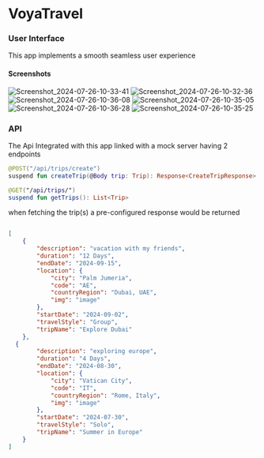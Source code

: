 # VoyaTravel

### User Interface
This app implements a smooth seamless user experience

#### Screenshots
![Screenshot_2024-07-26-10-33-41](https://github.com/user-attachments/assets/772f482e-be6b-4625-a49e-da7e98c7689d)
![Screenshot_2024-07-26-10-32-36](https://github.com/user-attachments/assets/a02d4106-fd56-4d7a-a923-f09511f52099)
![Screenshot_2024-07-26-10-36-08](https://github.com/user-attachments/assets/fcd4df27-fa79-4cf9-8da2-06c1d4bf06c2)
![Screenshot_2024-07-26-10-35-05](https://github.com/user-attachments/assets/37e978e5-3436-4ce3-8455-bc1f65ee2714)
![Screenshot_2024-07-26-10-36-28](https://github.com/user-attachments/assets/286e094c-d2d0-4808-82f4-f71ae5b61767)
![Screenshot_2024-07-26-10-35-25](https://github.com/user-attachments/assets/587b7998-4d47-4198-bd11-30edad3a336d)




### API
The Api Integrated with this app linked with a mock server having 2 endpoints

```kotlin
@POST("/api/trips/create")
suspend fun createTrip(@Body trip: Trip): Response<CreateTripResponse>

@GET("/api/trips/")
suspend fun getTrips(): List<Trip>
 ```
when fetching the trip(s) a pre-configured response would be returned 
```json

[
    {
        "description": "vacation with my friends",
        "duration": "12 Days",
        "endDate": "2024-09-15",
        "location": {
            "city": "Palm Jumeria",
            "code": "AE",
            "countryRegion": "Dubai, UAE",
            "img": "image"
        },
        "startDate": "2024-09-02",
        "travelStyle": "Group",
        "tripName": "Explore Dubai"
    },
  {
        "description": "exploring europe",
        "duration": "4 Days",
        "endDate": "2024-08-30",
        "location": {
            "city": "Vatican City",
            "code": "IT",
            "countryRegion": "Rome, Italy",
            "img": "image"
        },
        "startDate": "2024-07-30",
        "travelStyle": "Solo",
        "tripName": "Summer in Europe"
    }
]

```
